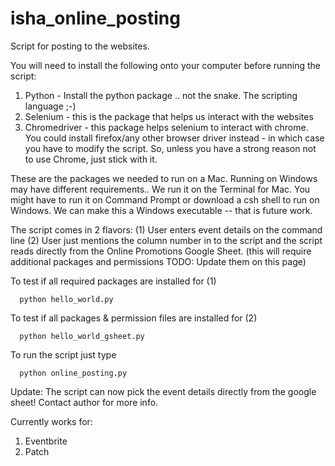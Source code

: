 # isha_online_posting
Script for posting to the websites.

You will need to install the following onto your computer before running the script:
  1. Python - Install the python package .. not the snake. The scripting language ;-)
  2. Selenium - this is the package that helps us interact with the websites
  3. Chromedriver - this package helps selenium to interact with chrome. You could install firefox/any other browser driver instead - in which case you have to modify the script. So, unless you have a strong reason not to use Chrome, just stick with it.
  
  These are the packages we needed to run on a Mac. Running on Windows may have different requirements..
  We run it on the Terminal for Mac. You might have to run it on Command Prompt or download a csh shell to run on Windows. We can make this a Windows executable -- that is future work.
  
  The script comes in 2 flavors: (1) User enters event details on the command line (2) User just mentions the column number in to the script and the script reads directly from the Online Promotions Google Sheet. (this will require additional packages and permissions TODO: Update them on this page)
  
  To test if all required packages are installed for (1)
  
      python hello_world.py
      
  To test if all packages & permission files are installed for (2)
  
      python hello_world_gsheet.py
      
  To run the script just type 
  
      python online_posting.py


Update:
The script can now pick the event details directly from the google sheet! Contact author for more info.

Currently works for:
1. Eventbrite
2. Patch
